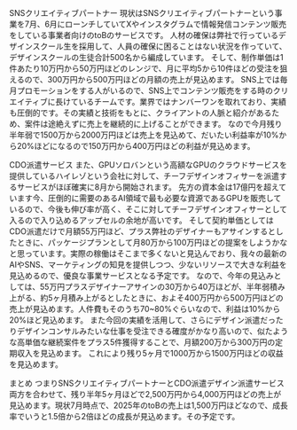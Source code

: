 SNSクリエイティブパートナー
現状はSNSクリエイティブパートナーという事業を7月、6月にローンチしていてXやインスタグラムで情報発信コンテンツ販売をしている事業者向けのtoBのサービスです。 人材の確保は弊社で行っているデザインスクール生を採用して、人員の確保に困ることはない状況を作っていて、デザインスクールの生徒合計500名から編成しています。 そして、制作単価は1件あたり10万円から50万円ほどのレンジで、月に平均5から10件ほどの受注を狙えるので、300万円から500万円ほどの月額の売上が見込めます。 SNS上では毎月プロモーションをする人がいるので、SNS上でコンテンツ販売をする時のクリエイティブに長けているチームです。業界ではナンバーワンを取れており、実績も圧倒的です。その実績と技術をもとに、クライアントの人脈と紹介があるため、案件は途絶えずに売上を継続的に上げることができます。 なので今月残り半年弱で1500万から2000万円ほどは売上を見込めて、だいたい利益率が10%から20%ほどになるので150万円から400万円ほどの利益が見込めます。

CDO派遣サービス
また、GPUソロバンという高額なGPUのクラウドサービスを提供しているハイレゾという会社に対して、チーフデザインオフィサーを派遣するサービスがほぼ確実に8月から開始されます。 先方の資本金は17億円を超えています今、圧倒的に需要のあるAI領域で最も必要な資源であるGPUを販売しているので、今後も伸び率が高く、そこに対してチーフデザインオフィサーとして入るので入り込めるアップセルの余地が高いです。 そして契約単価としてはCDO派遣だけで月額55万円ほど、プラス弊社のデザイナーもアサインするとしたときに、パッケージプランとして月80万から100万円ほどの提案をしようかなと思っています。実際の稼働はそこまで多くないと見込んでおり、我々の最新のAIやSNS、マーケティングの知見を提供しつつ、少ないリソースで大きな利益を見込めるので、優良な事業サービスとなる予定です。 なので、今年の見込みとしては、55万円プラスデザイナーアサインの30万から40万ほどが、半年弱積み上がる、約5ヶ月積み上がるとしたときに、およそ400万円から500万円ほどの売上が見込めます。人件費もそのうち70~80%ぐらいなので、利益は10%から20%ほど見込めます。 また今回の実績を活用して、さらにデザイン派遣だったりデザインコンサルみたいな仕事を受注できる確度がかなり高いので、似たような高単価な継続案件をプラス5件獲得することで、月額200万から300万円の定期収入を見込めます。 これにより残り5ヶ月で1000万から1500万円ほどの収益を見込めます。

まとめ
つまりSNSクリエイティブパートナーとCDO派遣デザイン派遣サービス両方を合わせて、残り半年5ヶ月ほどで2,500万円から4,000万円ほどの売上が見込めます。現状7月時点で、2025年のtoBの売上は1,500万円ほどなので、成長率でいうと1.5倍から2倍ほどの成長が見込めます。その予定です。